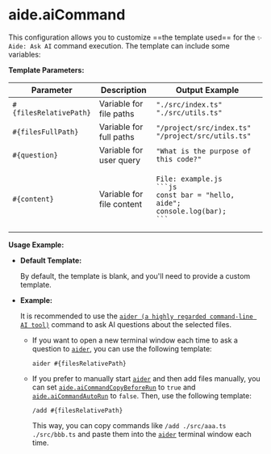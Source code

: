 # aide.aiCommand

This configuration allows you to customize ==the template used== for the `✨ Aide: Ask AI` command execution. The template can include some variables:

**Template Parameters:**

| Parameter              | Description               | Output Example                                                                                                        |
| ---------------------- | ------------------------- | --------------------------------------------------------------------------------------------------------------------- |
| `#{filesRelativePath}` | Variable for file paths   | `"./src/index.ts" "./src/utils.ts"`                                                                                   |
| `#{filesFullPath}`     | Variable for full paths   | `"/project/src/index.ts" "/project/src/utils.ts"`                                                                     |
| `#{question}`          | Variable for user query   | `"What is the purpose of this code?" `                                                                                |
| `#{content}`           | Variable for file content | <pre><code>File: example.js<br/>\`\`\`js<br/>const bar = "hello, aide";<br/>console.log(bar);<br/>\`\`\`</code></pre> |

**Usage Example:**

- **Default Template:**

  By default, the template is blank, and you'll need to provide a custom template.

- **Example:**

  It is recommended to use the [`aider (a highly regarded command-line AI tool)`](https://github.com/paul-gauthier/aider) command to ask AI questions about the selected files.

  - If you want to open a new terminal window each time to ask a question to [`aider`](https://github.com/paul-gauthier/aider), you can use the following template:

    ```plaintext
    aider #{filesRelativePath}
    ```

  - If you prefer to manually start [`aider`](https://github.com/paul-gauthier/aider) and then add files manually, you can set [`aide.aiCommandCopyBeforeRun`](./ai-command-copy-before-run.md) to `true` and [`aide.aiCommandAutoRun`](./ai-command-auto-run.md) to `false`. Then, use the following template:

    ```plaintext
    /add #{filesRelativePath}
    ```

    This way, you can copy commands like `/add ./src/aaa.ts ./src/bbb.ts` and paste them into the [`aider`](https://github.com/paul-gauthier/aider) terminal window each time.
